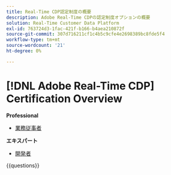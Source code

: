 ```yaml
---
title: Real-Time CDP認定制度の概要
description: Adobe Real-Time CDPの認定制度オプションの概要
solution: Real-Time Customer Data Platform
exl-id: 763724d3-1fac-421f-b166-b4aea210872f
source-git-commit: 307d716211cf1c4b5c9cfe4e2698389bc8fde5f4
workflow-type: tm+mt
source-wordcount: '21'
ht-degree: 0%

---
```


# [!DNL Adobe Real-Time CDP] Certification Overview

**Professional**

* [ 業務従事者 ](https://certification.adobe.com/certification/real-time-cdp-business-practitioner-professional) <!--AD0-E602-->

**エキスパート**

* [ 開発者 ](https://certification.adobe.com/certification/real-time-customer-data-platform-developer-expert) <!--AD0-E605-->

{{questions}}

